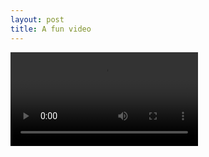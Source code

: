 ```yaml
---
layout: post
title: A fun video
---
```


<video src="../assets/like-an-animal.mp4" controls>
</video>